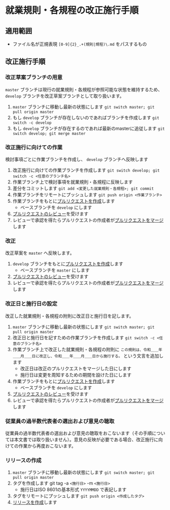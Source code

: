 # 就業規則・各規程の改正施行手順

## 適用範囲

- ファイル名が正規表現 `[0-9]{2}_.+(規則|規程)\.md` をパスするもの

## 改正施行手順

### 改正草案ブランチの用意

`master` ブランチは現行の就業規則・各規程が参照可能な状態を維持するため、 `develop` ブランチを改正草案ブランチとして取り扱います。

1. `master` ブランチに移動し最新の状態にします `git switch master; git pull origin master`
2. もし `develop` ブランチが存在しないのであればブランチを作成します `git switch -c develop`
3. もし `develop` ブランチが存在するのであれば最新のmasterに追従します `git switch develop; git merge master`

### 改正施行に向けての作業

検討事項ごとに作業ブランチを作成し、 `develop` ブランチへ反映します

1. 改正施行に向けての作業ブランチを作成します `git switch develop; git switch -c <任意のブランチ名>`
2. 作業ブランチ上で検討事項を就業規則・各規程に反映します
3. 差分をコミットします `git add <変更した就業規則・各規程>; git commit`
4. 作業ブランチをリモートにプッシュします `git push origin <作業ブランチ>`
5. 作業ブランチをもとに[プルリクエストを作成](https://docs.github.com/ja/pull-requests/collaborating-with-pull-requests/proposing-changes-to-your-work-with-pull-requests/creating-a-pull-request)します
    - ベースブランチを `develop` にします
6. [プルリクエストのレビュー](https://docs.github.com/ja/pull-requests/collaborating-with-pull-requests/reviewing-changes-in-pull-requests/about-pull-request-reviews)を受けます
7. レビューで承認を得たらプルリクエストの作成者が[プルリクエストをマージ](https://docs.github.com/ja/pull-requests/collaborating-with-pull-requests/incorporating-changes-from-a-pull-request/merging-a-pull-request)します

### 改正

改正草案を `master` へ反映します。

1. `develop` ブランチをもとに[プルリクエストを作成](https://docs.github.com/ja/pull-requests/collaborating-with-pull-requests/proposing-changes-to-your-work-with-pull-requests/creating-a-pull-request)します
    - ベースブランチを `master` にします
2. [プルリクエストのレビュー](https://docs.github.com/ja/pull-requests/collaborating-with-pull-requests/reviewing-changes-in-pull-requests/about-pull-request-reviews)を受けます
3. レビューで承認を得たらプルリクエストの作成者が[プルリクエストをマージ](https://docs.github.com/ja/pull-requests/collaborating-with-pull-requests/incorporating-changes-from-a-pull-request/merging-a-pull-request)します

### 改正日と施行日の設定

改正した就業規則・各規程の附則に改正日と施行日を記します。

1. `master` ブランチに移動し最新の状態にします `git switch master; git pull origin master`
2. 改正日と施行日を記すための作業ブランチを作成します `git switch -c <任意のブランチ名>`
3. 作業ブランチ上で改正した就業規則・各規程の附則に `この規則は、令和＿＿年＿＿月＿＿日に改正し、令和＿＿年＿＿月＿＿日から施行する。` という文言を追加します
    - 改正日は改正のプルリクエストをマージした日にします
    - 施行日は変更を周知するための期間を設けた日にします
4. 作業ブランチをもとに[プルリクエストを作成](https://docs.github.com/ja/pull-requests/collaborating-with-pull-requests/proposing-changes-to-your-work-with-pull-requests/creating-a-pull-request)します
    - ベースブランチを `develop` にします
5. [プルリクエストのレビュー](https://docs.github.com/ja/pull-requests/collaborating-with-pull-requests/reviewing-changes-in-pull-requests/about-pull-request-reviews)を受けます
6. レビューで承認を得たらプルリクエストの作成者が[プルリクエストをマージ](https://docs.github.com/ja/pull-requests/collaborating-with-pull-requests/incorporating-changes-from-a-pull-request/merging-a-pull-request)します

### 従業員の過半数代表者の選出および意見の聴取

従業員の過半数代表者の選出および意見の聴取をおこないます（その手順については本文書では取り扱いません）。意見の反映が必要である場合、改正施行に向けての作業から再度おこないます。

### リリースの作成

1. `master` ブランチに移動し最新の状態にします `git switch master; git pull origin master`
2. タグを作成します git tag -a `<施行日>` -m `<施行日>`
    - 施行日はISO 8601の基本形式 `YYYYMMDD` で表記します
3. タグをリモートにプッシュします `git push origin <作成したタグ>`
4. [リリースを作成](https://docs.github.com/ja/repositories/releasing-projects-on-github/managing-releases-in-a-repository#creating-a-release)します
